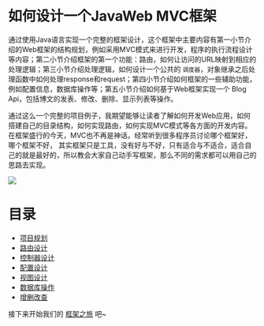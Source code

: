 # 如何设计一个JavaWeb MVC框架

通过使用Java语言实现一个完整的框架设计，这个框架中主要内容有第一小节介绍的Web框架的结构规划，例如采用MVC模式来进行开发，程序的执行流程设计等内容；第二小节介绍框架的第一个功能：路由，如何让访问的URL映射到相应的处理逻辑；第三小节介绍处理逻辑，如何设计一个公共的 `调度器`，对象继承之后处理函数中如何处理response和request；第四小节介绍如何框架的一些辅助功能，例如配置信息，数据库操作等；第五小节介绍如何基于Web框架实现一个 Blog Api，包括博文的发表、修改、删除、显示列表等操作。

通过这么一个完整的项目例子，我期望能够让读者了解如何开发Web应用，如何搭建自己的目录结构，如何实现路由，如何实现MVC模式等各方面的开发内容。在框架盛行的今天，MVC也不再是神话。经常听到很多程序员讨论哪个框架好，哪个框架不好， 其实框架只是工具，没有好与不好，只有适合与不适合，适合自己的就是最好的，所以教会大家自己动手写框架，那么不同的需求都可以用自己的思路去实现。

![](http://i.imgur.com/QH8SRfB.png)

# 目录

* [项目规划](1.plan.md)
* [路由设计](2.route.md)
* [控制器设计](3.controller.md)
* [配置设计](4.config.md)
* [视图设计](5.view.md)
* [数据库操作](6.dbutil.md)
* [增删改查](7.crud.md)

接下来开始我们的 [框架之旅](#plan.md) 吧~
